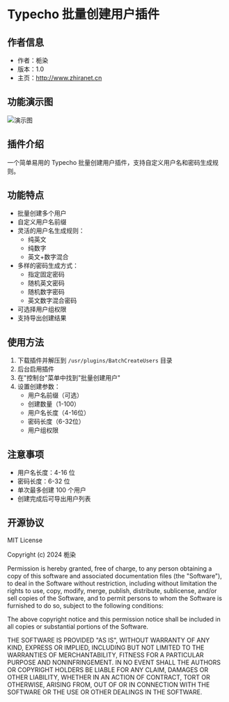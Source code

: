 
# Typecho 批量创建用户插件
## 作者信息
- 作者：栀染
- 版本：1.0
- 主页：http://www.zhiranet.cn
## 功能演示图 
![演示图](https://www.zhiranet.cn/usr/uploads/2024/11/97056213.png)
## 插件介绍
一个简单易用的 Typecho 批量创建用户插件，支持自定义用户名和密码生成规则。
## 功能特点
- 批量创建多个用户
- 自定义用户名前缀
- 灵活的用户名生成规则：
  - 纯英文
  - 纯数字
  - 英文+数字混合
- 多样的密码生成方式：
  - 指定固定密码
  - 随机英文密码
  - 随机数字密码
  - 英文数字混合密码
- 可选择用户组权限
- 支持导出创建结果
## 使用方法
1. 下载插件并解压到 `/usr/plugins/BatchCreateUsers` 目录
2. 后台启用插件
3. 在"控制台"菜单中找到"批量创建用户"
4. 设置创建参数：
   - 用户名前缀（可选）
   - 创建数量（1-100）
   - 用户名长度（4-16位）
   - 密码长度（6-32位）
   - 用户组权限
## 注意事项
- 用户名长度：4-16 位
- 密码长度：6-32 位
- 单次最多创建 100 个用户
- 创建完成后可导出用户列表
## 开源协议

MIT License

Copyright (c) 2024 栀染

Permission is hereby granted, free of charge, to any person obtaining a copy
of this software and associated documentation files (the "Software"), to deal
in the Software without restriction, including without limitation the rights
to use, copy, modify, merge, publish, distribute, sublicense, and/or sell
copies of the Software, and to permit persons to whom the Software is
furnished to do so, subject to the following conditions:

The above copyright notice and this permission notice shall be included in all
copies or substantial portions of the Software.

THE SOFTWARE IS PROVIDED "AS IS", WITHOUT WARRANTY OF ANY KIND, EXPRESS OR
IMPLIED, INCLUDING BUT NOT LIMITED TO THE WARRANTIES OF MERCHANTABILITY,
FITNESS FOR A PARTICULAR PURPOSE AND NONINFRINGEMENT. IN NO EVENT SHALL THE
AUTHORS OR COPYRIGHT HOLDERS BE LIABLE FOR ANY CLAIM, DAMAGES OR OTHER
LIABILITY, WHETHER IN AN ACTION OF CONTRACT, TORT OR OTHERWISE, ARISING FROM,
OUT OF OR IN CONNECTION WITH THE SOFTWARE OR THE USE OR OTHER DEALINGS IN THE
SOFTWARE.

